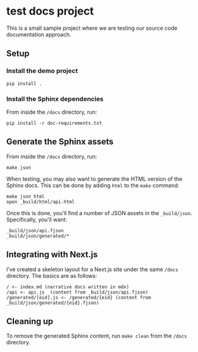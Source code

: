 # test docs project

This is a small sample project where we are testing our source code documentation approach.

## Setup

### Install the demo project

```
pip install .
```

### Install the Sphinx dependencies

From inside the `/docs` directory, run:

```
pip install -r doc-requirements.txt
```

## Generate the Sphinx assets

From inside the `/docs` directory, run:

```
make json
```

When testing, you may also want to generate the HTML version of the Sphinx docs. This can be done by adding `html` to the `make` command:

```
make json html
open _build/html/api.html
```

Once this is done, you'll find a number of JSON assets in the `_build/json`. Specifically, you'll want:

```
_build/json/api.fjson
_build/json/generated/*
```

## Integrating with Next.js

I've created a skeleton layout for a Next.js site under the same `/docs` directory. The basics are as follows:

```
/ <- index.md (narrative docs written in mdx)
/api <- api.js  (content from _build/json/api.fjson)
/generated/[eid].js <- /generated/{eid} (content from _build/json/generated/{eid}.fjson)
```

## Cleaning up

To remove the generated Sphinx content, run `make clean` from the `/docs` directory.

